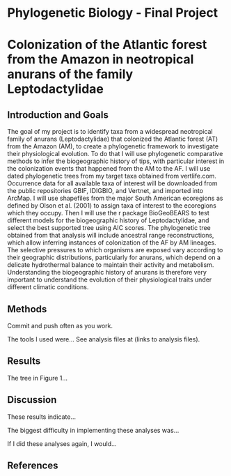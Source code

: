 # Phylogenetic Biology - Final Project

# Colonization of the Atlantic forest from the Amazon in neotropical anurans of the family Leptodactylidae

## Introduction and Goals
The goal of my project is to identify taxa from a widespread neotropical family of anurans (Leptodactylidae) that colonized the Atlantic forest (AT) from the Amazon (AM), to create a phylogenetic framework to investigate their physiological evolution. To do that I will use phylogenetic comparative methods to infer the biogeographic history of tips, with particular interest in the colonization events that happened from the AM to the AF. I will use dated phylogenetic trees from my target taxa obtained from vertlife.com. Occurrence data for all available taxa of interest will be downloaded from the public repositories GBIF, IDIGBIO, and Vertnet, and imported into ArcMap. I will use shapefiles from the major South American ecoregions as defined by Olson et al. (2001) to assign taxa of interest to the ecoregions which they occupy. Then I will use the r package BioGeoBEARS to test different models for the biogeographic history of Leptodactylidae, and select the best supported tree using AIC scores. The phylogenetic tree obtained from that analysis will include ancestral range reconstructions, which allow inferring instances of colonization of the AF by AM lineages. The selective pressures to which organisms are exposed vary according to their geographic distributions, particularly for anurans, which depend on a delicate hydrothermal balance to maintain their activity and metabolism. Understanding the biogeographic history of anurans is therefore very important to understand the evolution of their physiological traits under different climatic conditions.




## Methods

Commit and push often as you work.

The tools I used were... See analysis files at (links to analysis files).

## Results

The tree in Figure 1...

## Discussion

These results indicate...

The biggest difficulty in implementing these analyses was...

If I did these analyses again, I would...

## References

